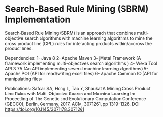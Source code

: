 # Search-Based Rule Mining (SBRM) Implementation

Search-Based Rule Mining (SBRM) is an approach that combines multi-objective search algorithms with machine learning algorithms to mine the cross product line (CPL) rules for interacting products within/accross the product lines.

Dependencies:
1- Java 8
2- Apache Maven
3- jMetal Framework (A framework implementing multi-objectives search algorithms )
4- Weka Tool API 3.7.5 (An API implementing several machine learning algorithms)
5- Apache POI (API for read/writing excel files)
6- Apache Common IO (API for manipulating files)


Publications:
Safdar SA, Hong L, Tao Y, Shaukat A Mining Cross Product Line Rules with Multi-Objective Search and Machine Learning  In: Proceeding of The Genetic and Evolutionary Computation Conference (GECCO), Berlin, Germany, 2017. ACM, 3071261, pp 1319-1326. DOI https://doi.org/10.1145/3071178.3071261
